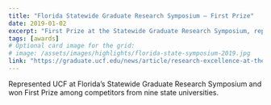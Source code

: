 ```yaml
---
title: "Florida Statewide Graduate Research Symposium — First Prize"
date: 2019-01-02
excerpt: "First Prize at the Statewide Graduate Research Symposium, representing the University of Central Florida (all 9 Florida universities)."
tags: [awards]
# Optional card image for the grid:
# image: /assets/images/highlights/florida-state-symposium-2019.jpg
link: "https://graduate.ucf.edu/news/article/research-excellence-at-the-state-level-2"
---
```


Represented UCF at Florida’s Statewide Graduate Research Symposium and won First Prize among competitors from nine state universities.
